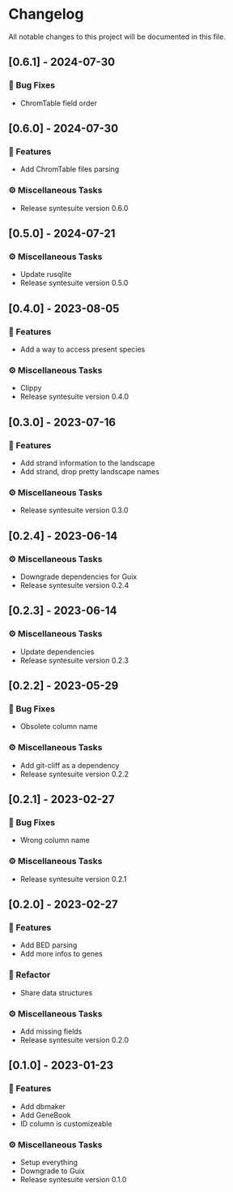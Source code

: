 # Changelog

All notable changes to this project will be documented in this file.

## [0.6.1] - 2024-07-30

### 🐛 Bug Fixes

- ChromTable field order

## [0.6.0] - 2024-07-30

### 🚀 Features

- Add ChromTable files parsing

### ⚙️ Miscellaneous Tasks

- Release syntesuite version 0.6.0

## [0.5.0] - 2024-07-21

### ⚙️ Miscellaneous Tasks

- Update rusqlite
- Release syntesuite version 0.5.0

## [0.4.0] - 2023-08-05

### 🚀 Features

- Add a way to access present species

### ⚙️ Miscellaneous Tasks

- Clippy
- Release syntesuite version 0.4.0

## [0.3.0] - 2023-07-16

### 🚀 Features

- Add strand information to the landscape
- Add strand, drop pretty landscape names

### ⚙️ Miscellaneous Tasks

- Release syntesuite version 0.3.0

## [0.2.4] - 2023-06-14

### ⚙️ Miscellaneous Tasks

- Downgrade dependencies for Guix
- Release syntesuite version 0.2.4

## [0.2.3] - 2023-06-14

### ⚙️ Miscellaneous Tasks

- Update dependencies
- Release syntesuite version 0.2.3

## [0.2.2] - 2023-05-29

### 🐛 Bug Fixes

- Obsolete column name

### ⚙️ Miscellaneous Tasks

- Add git-cliff as a dependency
- Release syntesuite version 0.2.2

## [0.2.1] - 2023-02-27

### 🐛 Bug Fixes

- Wrong column name

### ⚙️ Miscellaneous Tasks

- Release syntesuite version 0.2.1

## [0.2.0] - 2023-02-27

### 🚀 Features

- Add BED parsing
- Add more infos to genes

### 🚜 Refactor

- Share data structures

### ⚙️ Miscellaneous Tasks

- Add missing fields
- Release syntesuite version 0.2.0

## [0.1.0] - 2023-01-23

### 🚀 Features

- Add dbmaker
- Add GeneBook
- ID column is customizeable

### ⚙️ Miscellaneous Tasks

- Setup everything
- Downgrade to Guix
- Release syntesuite version 0.1.0

<!-- generated by git-cliff -->
